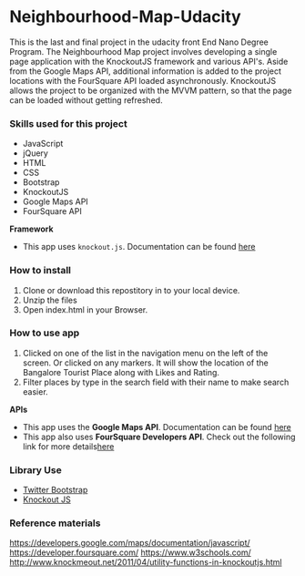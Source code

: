 # Neighbourhood-Map-Udacity
This is the last and final project in the udacity front End Nano Degree Program. The Neighbourhood Map project involves developing a single page application with the KnockoutJS framework and various API's. Aside from the Google Maps API, additional information is added to the project locations with the FourSquare API loaded asynchronously. KnockoutJS allows the project to be organized with the MVVM pattern, so that the page can be loaded without getting refreshed.

### Skills used for this project
- JavaScript
- jQuery
- HTML
- CSS
- Bootstrap
- KnockoutJS
- Google Maps API
- FourSquare API

**Framework**
- This app uses `knockout.js`. Documentation can be found [here](http://knockoutjs.com)

### How to install

1. Clone or download this repostitory in to your local device.
2. Unzip the files 
3. Open index.html in your Browser.

### How to use app

1. Clicked on one of the list in the navigation menu on the left of the screen. Or clicked on any markers. It will show the location of the Bangalore Tourist Place along with Likes and Rating.
2. Filter places by type in the search field with their name to make search easier.

**APIs**
- This app uses the **Google Maps API**. Documentation can be found [here](https://developers.google.com/maps/documentation/)
- This app also uses **FourSquare Developers API**. Check out the following link for more details[here](https://developer.foursquare.com/)

### Library Use

- [Twitter Bootstrap](http://getbootstrap.com/)
- [Knockout JS](http://knockoutjs.com/)

### Reference materials
https://developers.google.com/maps/documentation/javascript/
https://developer.foursquare.com/
https://www.w3schools.com/
http://www.knockmeout.net/2011/04/utility-functions-in-knockoutjs.html
